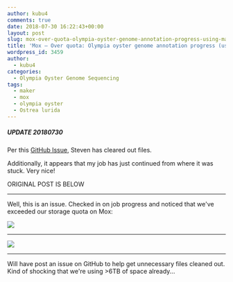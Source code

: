 ```yaml
---
author: kubu4
comments: true
date: 2018-07-30 16:22:43+00:00
layout: post
slug: mox-over-quota-olympia-oyster-genome-annotation-progress-using-maker-2-31-10
title: 'Mox – Over quota: Olympia oyster genome annotation progress (using Maker 2.31.10)'
wordpress_id: 3459
author:
  - kubu4
categories:
  - Olympia Oyster Genome Sequencing
tags:
  - maker
  - mox
  - olympia oyster
  - Ostrea lurida
---
```


##### UPDATE 20180730



Per this [GitHub Issue](https://github.com/RobertsLab/resources/issues/324), Steven has cleared out files.

Additionally, it appears that my job has just continued from where it was stuck. Very nice!

ORIGINAL POST IS BELOW



* * *



Well, this is an issue. Checked in on job progress and noticed that we've exceeded our storage quota on Mox:

![](http://owl.fish.washington.edu/Athaliana/20180730_mox_maker_quota.png)



* * *



![](http://owl.fish.washington.edu/Athaliana/20180730_mox_maker_quota_01.png)



* * *



Will have post an issue on GitHub to help get unnecessary files cleaned out. Kind of shocking that we're using >6TB of space already...
